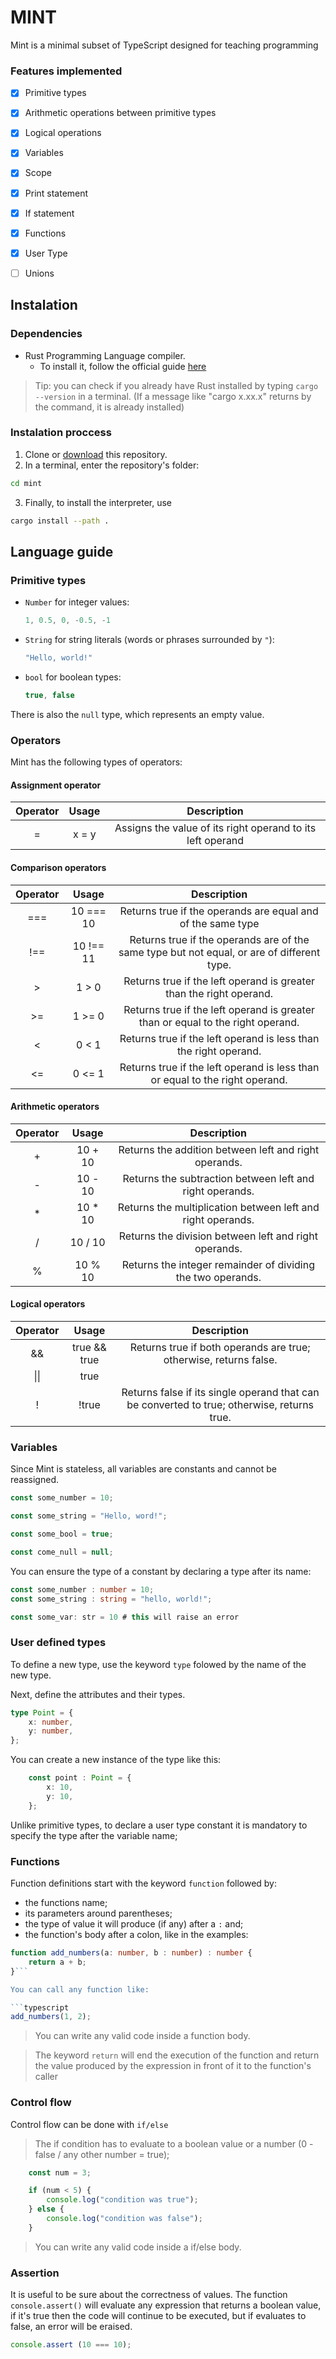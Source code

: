 # MINT

Mint is a minimal subset of TypeScript designed for teaching programming

### Features implemented

- [x] Primitive types
- [x] Arithmetic operations between primitive types
- [x] Logical operations
- [x] Variables
- [x] Scope
- [x] Print statement
- [x] If statement
- [x] Functions
- [x] User Type
- [ ] Unions


## Instalation

### Dependencies

- Rust Programming Language compiler.
  - To install it, follow the official guide [here](https://www.rust-lang.org/tools/install)

> Tip: you can check if you already have Rust installed by typing `cargo --version` in a terminal.
> (If a message like "cargo x.xx.x" returns by the command, it is already installed)

### Instalation proccess

1. Clone or [download](https://github.com/deelefrati/mint.git) this repository.
2. In a terminal, enter the repository's folder:

```bash
cd mint
```

3. Finally, to install the interpreter, use

```bash
cargo install --path .
```

## Language guide

### Primitive types

- `Number` for integer values:

  ```typescript
  1, 0.5, 0, -0.5, -1
  ```

- `String` for string literals (words or phrases surrounded by `"`):

  ```typescript
  "Hello, world!"
  ```

- `bool` for boolean types:

  ```typescript
  true, false
  ```
There is also the `null` type, which represents an empty value.

### Operators
Mint has the following types of operators:

#### Assignment operator
Operator  | Usage | Description
| :-----: | :-----: | :----------: |
= | x = y |  Assigns the value of its right operand to its left operand

#### Comparison operators
Operator  | Usage | Description
|:-----: | :-----: | :----------: |
=== | 10 === 10 | Returns true if the operands are equal and of the same type 
!== | 10 !== 11 | Returns true if the operands are of the same type but not equal, or are of different type. 
>   | 1 > 0     | Returns true if the left operand is greater than the right operand.
>=  | 1 >= 0    | Returns true if the left operand is greater than or equal to the right operand. 	 
<   | 0 < 1     | Returns true if the left operand is less than the right operand.  
<=  | 0 <= 1    | Returns true if the left operand is less than or equal to the right operand. 

#### Arithmetic operators
Operator  | Usage | Description
|:-----: | :-----: | :----------: |
+ | 10 + 10 | Returns the addition between left and right operands.
- | 10 - 10 | Returns the subtraction between left and right operands.
* | 10 * 10 | Returns the multiplication between left and right operands.
/ | 10 / 10 | Returns the division between left and right operands.
% | 10 % 10 | Returns the integer remainder of dividing the two operands.  

#### Logical operators
Operator  | Usage | Description
|:-----: | :-----: | :----------: |
&& | true && true    | Returns true if both operands are true; otherwise, returns false. 
\|\| | true || false | Returns true if either operand is true; if both are false, returns false. 
!  | !true           | Returns false if its single operand that can be converted to true; otherwise, returns true. 

### Variables

Since Mint is stateless, all variables are constants and cannot be reassigned. 

```typescript
const some_number = 10;

const some_string = "Hello, word!";

const some_bool = true; 

const come_null = null;
```

You can ensure the type of a constant by declaring a type after its name:

```typescript
const some_number : number = 10;
const some_string : string = "hello, world!";

const some_var: str = 10 # this will raise an error
```

### User defined types

To define a new type, use the keyword `type` folowed by the name of the new type.

Next, define the attributes and their types.

```typescript
type Point = {
    x: number,
    y: number,
};
```

You can create a new instance of the type like this: 


```typescript
    const point : Point = {
        x: 10,
        y: 10,
    };
```

Unlike primitive types, to declare a user type constant it is mandatory to specify the type after the variable name;

### Functions

Function definitions start with the keyword `function` followed by:

- the functions name;
- its parameters around parentheses;
- the type of value it will produce (if any) after a `:` and;
- the function's body after a colon, like in the examples:

```typescript
function add_numbers(a: number, b : number) : number {
    return a + b;
}```

You can call any function like:

```typescript
add_numbers(1, 2);
```

> You can write any valid code inside a function body.

> The keyword `return` will end the execution of the function and return the value produced by the expression in front of it to the function's caller

### Control flow

Control flow can be done with `if/else`

> The if condition has to evaluate to a boolean value or a number (0 - false / any other number = true);

```typescript
    const num = 3;

    if (num < 5) {
        console.log("condition was true");
    } else {
        console.log("condition was false");
    }
```

> You can write any valid code inside a if/else body.

### Assertion

It is useful to be sure about the correctness of values. The function `console.assert()` will evaluate any expression that returns a boolean value, if it's true then the code will continue to be executed, but if evaluates to false, an error will be eraised.

```typescript
console.assert (10 === 10);
```
